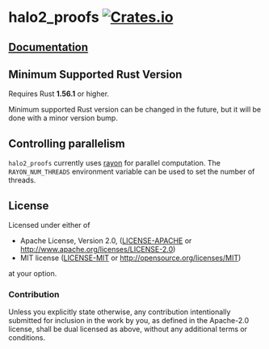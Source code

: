 # halo2_proofs [![Crates.io](https://img.shields.io/crates/v/halo2_proofs.svg)](https://crates.io/crates/halo2_proofs) #

## [Documentation](https://docs.rs/halo2_proofs)

## Minimum Supported Rust Version

Requires Rust **1.56.1** or higher.

Minimum supported Rust version can be changed in the future, but it will be done with a
minor version bump.

## Controlling parallelism

`halo2_proofs` currently uses [rayon](https://github.com/rayon-rs/rayon) for parallel
computation. The `RAYON_NUM_THREADS` environment variable can be used to set the number of
threads.

## License

Licensed under either of

 * Apache License, Version 2.0, ([LICENSE-APACHE](LICENSE-APACHE) or
   http://www.apache.org/licenses/LICENSE-2.0)
 * MIT license ([LICENSE-MIT](LICENSE-MIT) or http://opensource.org/licenses/MIT)

at your option.

### Contribution

Unless you explicitly state otherwise, any contribution intentionally
submitted for inclusion in the work by you, as defined in the Apache-2.0
license, shall be dual licensed as above, without any additional terms or
conditions.
